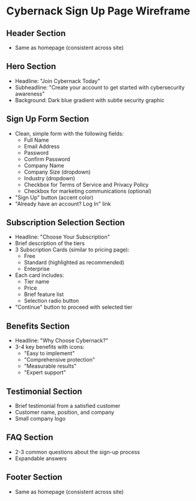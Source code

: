 # Cybernack Sign Up Page Wireframe

## Header Section
- Same as homepage (consistent across site)

## Hero Section
- Headline: "Join Cybernack Today"
- Subheadline: "Create your account to get started with cybersecurity awareness"
- Background: Dark blue gradient with subtle security graphic

## Sign Up Form Section
- Clean, simple form with the following fields:
  - Full Name
  - Email Address
  - Password
  - Confirm Password
  - Company Name
  - Company Size (dropdown)
  - Industry (dropdown)
  - Checkbox for Terms of Service and Privacy Policy
  - Checkbox for marketing communications (optional)
- "Sign Up" button (accent color)
- "Already have an account? Log In" link

## Subscription Selection Section
- Headline: "Choose Your Subscription"
- Brief description of the tiers
- 3 Subscription Cards (similar to pricing page):
  - Free
  - Standard (highlighted as recommended)
  - Enterprise
- Each card includes:
  - Tier name
  - Price
  - Brief feature list
  - Selection radio button
- "Continue" button to proceed with selected tier

## Benefits Section
- Headline: "Why Choose Cybernack?"
- 3-4 key benefits with icons:
  - "Easy to implement"
  - "Comprehensive protection"
  - "Measurable results"
  - "Expert support"

## Testimonial Section
- Brief testimonial from a satisfied customer
- Customer name, position, and company
- Small company logo

## FAQ Section
- 2-3 common questions about the sign-up process
- Expandable answers

## Footer Section
- Same as homepage (consistent across site)
